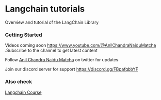 # Langchain tutorials

Overview and tutorial of the LangChain Library

### Getting Started

Videos coming soon https://www.youtube.com/@AnilChandraNaiduMatcha
.Subscribe to the channel to get latest content

Follow [Anil Chandra Naidu Matcha](https://twitter.com/matchaman11) on twitter for updates

Join our discord server for support https://discord.gg/FBpafqbbYF

### Also check

[Langchain Course](https://github.com/SamurAIGPT/langchain-course)
